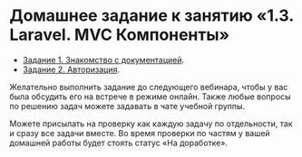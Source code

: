 # Домашнее задание к занятию «1.3. Laravel. MVC Компоненты»

* [Задание 1. Знакомство с документацией](exercise-01.md).
* [Задание 2. Авторизация](exercise-02.md).

Желательно выполнить задание до следующего вебинара, чтобы у вас была обсудить его на встрече в режиме онлайн. Также любые вопросы по решению задач можете задавать в чате учебной группы.

Можете присылать на проверку как каждую задачу по отдельности, так и сразу все задачи вместе. Во время проверки по частям у вашей домашней работы будет стоять статус «На доработке».
